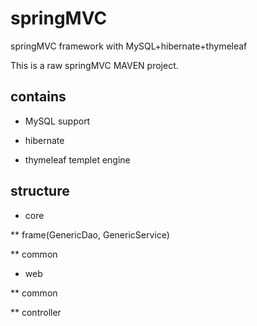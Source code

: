 # springMVC
springMVC framework with MySQL+hibernate+thymeleaf

This is a raw springMVC MAVEN project.

## contains

* MySQL support

* hibernate

* thymeleaf templet engine

## structure

* core

** frame(GenericDao, GenericService)

** common

* web

** common

** controller
